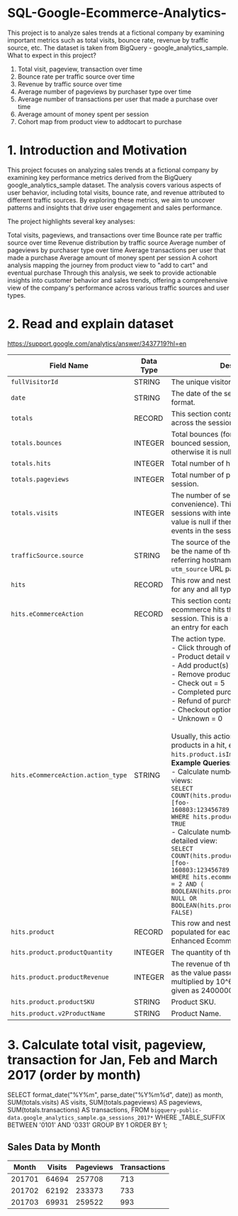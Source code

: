 # SQL-Google-Ecommerce-Analytics-
This project is to analyze sales trends at a fictional company by examining important metrics such as total visits, bounce rate, revenue by traffic source, etc. The dataset is taken from BigQuery - google_analytics_sample.
What to expect in this project? 
  1. Total visit, pageview, transaction over time
  2. Bounce rate per traffic source over time
  3. Revenue by traffic source over time
  4. Average number of pageviews by purchaser type over time
  5. Average number of transactions per user that made a purchase over time
  6. Average amount of money spent per session
  7. Cohort map from product view to addtocart to purchase

# 1. Introduction and Motivation
This project focuses on analyzing sales trends at a fictional company by examining key performance metrics derived from the BigQuery google_analytics_sample dataset. The analysis covers various aspects of user behavior, including total visits, bounce rate, and revenue attributed to different traffic sources. By exploring these metrics, we aim to uncover patterns and insights that drive user engagement and sales performance.

The project highlights several key analyses:

Total visits, pageviews, and transactions over time
Bounce rate per traffic source over time
Revenue distribution by traffic source
Average number of pageviews by purchaser type over time
Average transactions per user that made a purchase
Average amount of money spent per session
A cohort analysis mapping the journey from product view to "add to cart" and eventual purchase
Through this analysis, we seek to provide actionable insights into customer behavior and sales trends, offering a comprehensive view of the company's performance across various traffic sources and user types.
     
# 2. Read and explain dataset
https://support.google.com/analytics/answer/3437719?hl=en

| Field Name                       | Data Type | Description                                                                                                                                                                                                                           |
|-----------------------------------|-----------|---------------------------------------------------------------------------------------------------------------------------------------------------------------------------------------------------------------------------------------|
| `fullVisitorId`                   | STRING    | The unique visitor ID.                                                                                                                                                                                                                |
| `date`                            | STRING    | The date of the session in YYYYMMDD format.                                                                                                                                                                                           |
| `totals`                          | RECORD    | This section contains aggregate values across the session.                                                                                                                                                                            |
| `totals.bounces`                  | INTEGER   | Total bounces (for convenience). For a bounced session, the value is 1, otherwise it is null.                                                                                                                                          |
| `totals.hits`                     | INTEGER   | Total number of hits within the session.                                                                                                                                                                                              |
| `totals.pageviews`                | INTEGER   | Total number of pageviews within the session.                                                                                                                                                                                          |
| `totals.visits`                   | INTEGER   | The number of sessions (for convenience). This value is 1 for sessions with interaction events. The value is null if there are no interaction events in the session.                                                                    |
| `trafficSource.source`            | STRING    | The source of the traffic source. Could be the name of the search engine, the referring hostname, or a value of the `utm_source` URL parameter.                                                                                         |
| `hits`                            | RECORD    | This row and nested fields are populated for any and all types of hits.                                                                                                                                                                |
| `hits.eCommerceAction`            | RECORD    | This section contains all of the ecommerce hits that occurred during the session. This is a repeated field and has an entry for each hit that was collected.                                                                            |
| `hits.eCommerceAction.action_type`| STRING    | The action type. <br> - Click through of product lists = 1 <br> - Product detail views = 2 <br> - Add product(s) to cart = 3 <br> - Remove product(s) from cart = 4 <br> - Check out = 5 <br> - Completed purchase = 6 <br> - Refund of purchase = 7 <br> - Checkout options = 8 <br> - Unknown = 0 <br> <br> Usually, this action type applies to all the products in a hit, except when `hits.product.isImpression = TRUE`. <br> **Example Queries:** <br>  - Calculate number of products in list views: <br> ``` SELECT COUNT(hits.product.v2ProductName) FROM [foo-160803:123456789.ga_sessions_20170101] WHERE hits.product.isImpression == TRUE ``` <br> - Calculate number of products in detailed view: <br> ``` SELECT COUNT(hits.product.v2ProductName) FROM [foo-160803:123456789.ga_sessions_20170101] WHERE hits.ecommerceaction.action_type = 2 AND ( BOOLEAN(hits.product.isImpression) IS NULL OR BOOLEAN(hits.product.isImpression) == FALSE) ```  |
| `hits.product`                    | RECORD    | This row and nested fields will be populated for each hit that contains Enhanced Ecommerce PRODUCT data.                                                                                                                                |
| `hits.product.productQuantity`    | INTEGER   | The quantity of the product purchased.                                                                                                                                                                                                |
| `hits.product.productRevenue`     | INTEGER   | The revenue of the product, expressed as the value passed to Analytics multiplied by 10^6 (e.g., 2.40 would be given as 2400000).                                                                                                       |
| `hits.product.productSKU`         | STRING    | Product SKU.                                                                                                                                                                                                                           |
| `hits.product.v2ProductName`      | STRING    | Product Name.                                                                                                                                                                                                                          |
# 3. Calculate total visit, pageview, transaction for Jan, Feb and March 2017 (order by month)
SELECT
  format_date("%Y%m", parse_date("%Y%m%d", date)) as month,
  SUM(totals.visits) AS visits,
  SUM(totals.pageviews) AS pageviews,
  SUM(totals.transactions) AS transactions,
FROM `bigquery-public-data.google_analytics_sample.ga_sessions_2017*`
WHERE _TABLE_SUFFIX BETWEEN '0101' AND '0331'
GROUP BY 1
ORDER BY 1;

## Sales Data by Month 
| Month  | Visits | Pageviews | Transactions |
|--------|--------|-----------|--------------|
| 201701 | 64694  | 257708    | 713          |
| 201702 | 62192  | 233373    | 733          |
| 201703 | 69931  | 259522    | 993          |


